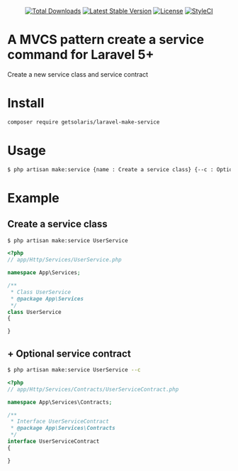 <p align="center">
<a href="https://packagist.org/packages/getsolaris/laravel-make-service"><img src="https://poser.pugx.org/getsolaris/laravel-make-service/d/total.svg" alt="Total Downloads"></a>
<a href="https://packagist.org/packages/getsolaris/laravel-make-service"><img src="https://poser.pugx.org/getsolaris/laravel-make-service/v/stable.svg" alt="Latest Stable Version"></a>
<a href="https://packagist.org/packages/getsolaris/laravel-make-service"><img src="https://poser.pugx.org/getsolaris/laravel-make-service/license.svg" alt="License"></a>
<a href="https://github.styleci.io/repos/153322909?branch=master"><img src="https://github.styleci.io/repos/153322909/shield?branch=master" alt="StyleCI"></a>
</p>

# A MVCS pattern create a service command for Laravel 5+
Create a new service class and service contract

# Install
```bash
composer require getsolaris/laravel-make-service
```

# Usage
```bash
$ php artisan make:service {name : Create a service class} {--c : Optional of create a service contract}
```

# Example

## Create a service class
```bash
$ php artisan make:service UserService
```

```php
<?php
// app/Http/Services/UserService.php

namespace App\Services;

/**
 * Class UserService
 * @package App\Services
 */
class UserService
{

}
```

## + Optional service contract
```bash
$ php artisan make:service UserService --c
```

```php
<?php
// app/Http/Services/Contracts/UserServiceContract.php

namespace App\Services\Contracts;

/**
 * Interface UserServiceContract
 * @package App\Services\Contracts
 */
interface UserServiceContract
{

}

```
